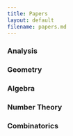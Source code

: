 ```yaml
---
title: Papers
layout: default
filename: papers.md
---
```


### Analysis

### Geometry

### Algebra

### Number Theory

### Combinatorics
